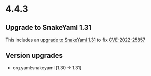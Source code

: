 # 4.4.3

## Upgrade to SnakeYaml 1.31

This includes an [upgrade to SnakeYaml 1.31](https://bitbucket.org/snakeyaml/snakeyaml/wiki/Changes) to fix [CVE-2022-25857](https://nvd.nist.gov/vuln/detail/CVE-2022-25857)

## Version upgrades
 - org.yaml:snakeyaml [1.30 -> 1.31]


